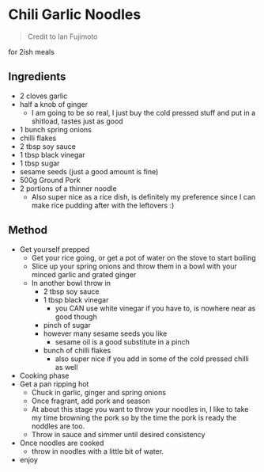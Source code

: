 # Chili Garlic Noodles

> Credit to Ian Fujimoto

for 2ish meals

## Ingredients

- 2 cloves garlic
- half a knob of ginger
  - I am going to be so real, I just buy the cold pressed stuff and put in a shitload, tastes just as good
- 1 bunch spring onions
- chilli flakes
- 2 tbsp soy sauce
- 1 tbsp black vinegar
- 1 tbsp sugar
- sesame seeds (just a good amount is fine)
- 500g Ground Pork
- 2 portions of a thinner noodle
  - Also super nice as a rice dish, is definitely my preference since I can make rice pudding after with the leftovers :)

## Method
- Get yourself prepped
  - Get your rice going, or get a pot of water on the stove to start boiling
  - Slice up your spring onions and throw them in a bowl with your minced garlic and grated ginger
  - In another bowl throw in
    - 2 tbsp soy sauce
    - 1 tbsp black vinegar
      - you CAN use white vinegar if you have to, is nowhere near as good though
    - pinch of sugar
    - however many sesame seeds you like
      - sesame oil is a good substitute in a pinch
    - bunch of chilli flakes
      - also super nice if you add in some of the cold pressed chilli as well
- Cooking phase
- Get a pan ripping hot
  - Chuck in garlic, ginger and spring onions
  - Once fragrant, add pork and season
  - At about this stage you want to throw your noodles in, 
I like to take my time browning the pork so by the time the pork is ready the noddles are too.
  - Throw in sauce and simmer until desired consistency
- Once noodles are cooked
  - throw in noodles with a little bit of water.
- enjoy
